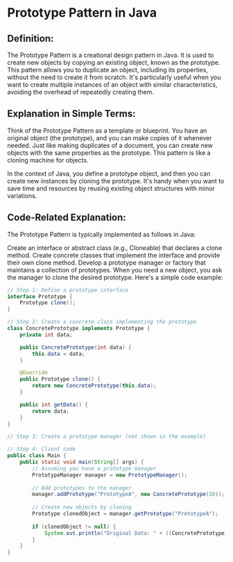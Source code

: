 # Prototype Pattern in Java

## Definition:

The Prototype Pattern is a creational design pattern in Java. It is used to create new objects by copying an existing object, known as the prototype. This pattern allows you to duplicate an object, including its properties, without the need to create it from scratch. It's particularly useful when you want to create multiple instances of an object with similar characteristics, avoiding the overhead of repeatedly creating them.

## Explanation in Simple Terms:

Think of the Prototype Pattern as a template or blueprint. You have an original object (the prototype), and you can make copies of it whenever needed. Just like making duplicates of a document, you can create new objects with the same properties as the prototype. This pattern is like a cloning machine for objects.

In the context of Java, you define a prototype object, and then you can create new instances by cloning the prototype. It's handy when you want to save time and resources by reusing existing object structures with minor variations.

## Code-Related Explanation:

The Prototype Pattern is typically implemented as follows in Java:

Create an interface or abstract class (e.g., Cloneable) that declares a clone method.
Create concrete classes that implement the interface and provide their own clone method.
Develop a prototype manager or factory that maintains a collection of prototypes.
When you need a new object, you ask the manager to clone the desired prototype.
Here's a simple code example:

```java
// Step 1: Define a prototype interface
interface Prototype {
    Prototype clone();
}

// Step 2: Create a concrete class implementing the prototype
class ConcretePrototype implements Prototype {
    private int data;

    public ConcretePrototype(int data) {
        this.data = data;
    }

    @Override
    public Prototype clone() {
        return new ConcretePrototype(this.data);
    }

    public int getData() {
        return data;
    }
}

// Step 3: Create a prototype manager (not shown in the example)

// Step 4: Client code
public class Main {
    public static void main(String[] args) {
        // Assuming you have a prototype manager
        PrototypeManager manager = new PrototypeManager();
        
        // Add prototypes to the manager
        manager.addPrototype("PrototypeA", new ConcretePrototype(10));
        
        // Create new objects by cloning
        Prototype clonedObject = manager.getPrototype("PrototypeA");
        
        if (clonedObject != null) {
            System.out.println("Original Data: " + ((ConcretePrototype) clonedObject).getData());
        }
    }
}

```

